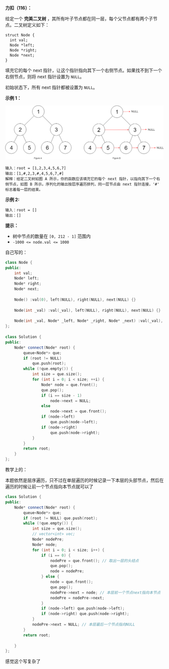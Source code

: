 **力扣（116）：**

给定一个 **完美二叉树** ，其所有叶子节点都在同一层，每个父节点都有两个子节点。二叉树定义如下：

```
struct Node {
  int val;
  Node *left;
  Node *right;
  Node *next;
}
```

填充它的每个 next 指针，让这个指针指向其下一个右侧节点。如果找不到下一个右侧节点，则将 next 指针设置为 `NULL`。

初始状态下，所有 next 指针都被设置为 `NULL`。

**示例 1：**

![](img/21.png)

```
输入：root = [1,2,3,4,5,6,7]
输出：[1,#,2,3,#,4,5,6,7,#]
解释：给定二叉树如图 A 所示，你的函数应该填充它的每个 next 指针，以指向其下一个右侧节点，如图 B 所示。序列化的输出按层序遍历排列，同一层节点由 next 指针连接，'#' 标志着每一层的结束。
```

**示例 2:**

```
输入：root = []
输出：[]
```

**提示：**

- 树中节点的数量在 `[0, 212 - 1]` 范围内
- `-1000 <= node.val <= 1000`







自己写的：

```cpp
class Node {
public:
	int val;
	Node* left;
	Node* right;
	Node* next;

	Node() :val(0), left(NULL), right(NULL), next(NULL) {}

	Node(int _val) :val(_val), left(NULL), right(NULL), next(NULL) {}

	Node(int _val, Node* _left, Node* _right, Node* _next) :val(_val), left(_left), right(_right), next(_next) {}
};

class Solution {
public:
	Node* connect(Node* root) {
		queue<Node*> que;
		if (root != NULL)
			que.push(root);
		while (!que.empty()) {
			int size = que.size();
			for (int i = 0; i < size; ++i) {
				Node* node = que.front();
				que.pop();
				if (i == size - 1)
					node->next = NULL;
				else
					node->next = que.front();
				if (node->left)
					que.push(node->left);
				if (node->right)
					que.push(node->right);
			}
		}
		return root;
	}
};
```





教学上的：

本题依然是层序遍历，只不过在单层遍历的时候记录一下本层的头部节点，然后在遍历的时候让前一个节点指向本节点就可以了

```cpp
class Solution {
public:
    Node* connect(Node* root) {
        queue<Node*> que;
        if (root != NULL) que.push(root);
        while (!que.empty()) {
            int size = que.size();
            // vector<int> vec;
            Node* nodePre;
            Node* node;
            for (int i = 0; i < size; i++) {
                if (i == 0) {
                    nodePre = que.front(); // 取出一层的头结点
                    que.pop();
                    node = nodePre;
                } else {
                    node = que.front();
                    que.pop();
                    nodePre->next = node; // 本层前一个节点next指向本节点
                    nodePre = nodePre->next;
                }
                if (node->left) que.push(node->left);
                if (node->right) que.push(node->right);
            }
            nodePre->next = NULL; // 本层最后一个节点指向NULL
        }
        return root;

    }
};
```

感觉这个写复杂了